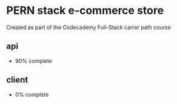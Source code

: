 # PERN stack e-commerce store

Created as part of the Codecademy Full-Stack carrer path course

## api

- 90% complete

## client

- 0% complete

